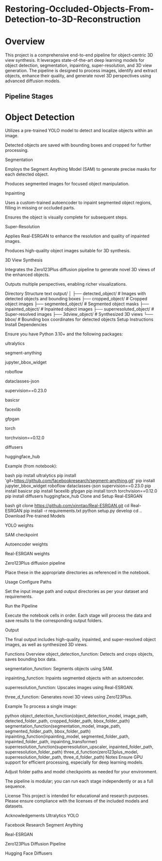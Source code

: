 # Restoring-Occluded-Objects-From-Detection-to-3D-Reconstruction
# Overview
This project is a comprehensive end-to-end pipeline for object-centric 3D view synthesis. It leverages state-of-the-art deep learning models for object detection, segmentation, inpainting, super-resolution, and 3D view generation. The pipeline is designed to process images, identify and extract objects, enhance their quality, and generate novel 3D perspectives using advanced diffusion models.

## Pipeline Stages
  # Object Detection

Utilizes a pre-trained YOLO model to detect and localize objects within an image.

Detected objects are saved with bounding boxes and cropped for further processing.

Segmentation

Employs the Segment Anything Model (SAM) to generate precise masks for each detected object.

Produces segmented images for focused object manipulation.

Inpainting

Uses a custom-trained autoencoder to inpaint segmented object regions, filling in missing or occluded parts.

Ensures the object is visually complete for subsequent steps.

Super-Resolution

Applies Real-ESRGAN to enhance the resolution and quality of inpainted images.

Produces high-quality object images suitable for 3D synthesis.

3D View Synthesis

Integrates the Zero123Plus diffusion pipeline to generate novel 3D views of the enhanced objects.

Outputs multiple perspectives, enabling richer visualizations.

Directory Structure
text
output/
│
├── detected_object/       # Images with detected objects and bounding boxes
├── cropped_object/        # Cropped object images
├── segmented_object/      # Segmented object masks
├── inpainted_object/      # Inpainted object images
├── superresoluted_object/ # Super-resolved images
├── 3dview_object/         # Synthesized 3D views
└── bbox/                  # Bounding box coordinates for detected objects
Setup Instructions
Install Dependencies

Ensure you have Python 3.10+ and the following packages:

ultralytics

segment-anything

jupyter_bbox_widget

roboflow

dataclasses-json

supervision==0.23.0

basicsr

facexlib

gfpgan

torch

torchvision==0.12.0

diffusers

huggingface_hub

Example (from notebook):

bash
pip install ultralytics
pip install 'git+https://github.com/facebookresearch/segment-anything.git'
pip install jupyter_bbox_widget roboflow dataclasses-json supervision==0.23.0
pip install basicsr
pip install facexlib gfpgan
pip install torch torchvision==0.12.0
pip install diffusers huggingface_hub
Clone and Setup Real-ESRGAN

bash
git clone https://github.com/xinntao/Real-ESRGAN.git
cd Real-ESRGAN
pip install -r requirements.txt
python setup.py develop
cd ..
Download Pre-trained Models

YOLO weights

SAM checkpoint

Autoencoder weights

Real-ESRGAN weights

Zero123Plus diffusion pipeline

Place these in the appropriate directories as referenced in the notebook.

Usage
Configure Paths

Set the input image path and output directories as per your dataset and requirements.

Run the Pipeline

Execute the notebook cells in order. Each stage will process the data and save results to the corresponding output folders.

Output

The final output includes high-quality, inpainted, and super-resolved object images, as well as synthesized 3D views.

Functions Overview
object_detection_function: Detects and crops objects, saves bounding box data.

segmentation_function: Segments objects using SAM.

inpainting_function: Inpaints segmented objects with an autoencoder.

superresolution_function: Upscales images using Real-ESRGAN.

three_d_function: Generates novel 3D views using Zero123Plus.

Example
To process a single image:

python
object_detection_function(object_detection_model, image_path, detected_folder_path, cropped_folder_path, bbox_folder_path)
segmentation_function(segmentation_model, image_path, segmented_folder_path, bbox_folder_path)
inpainting_function(inpainting_model, segmented_folder_path, inpainted_folder_path, inpainting_transformer)
superresolution_function(superresolution_upscaler, inpainted_folder_path, superresolution_folder_path)
three_d_function(zero123plus_model, superresolution_folder_path, three_d_folder_path)
Notes
Ensure GPU support for efficient processing, especially for deep learning models.

Adjust folder paths and model checkpoints as needed for your environment.

The pipeline is modular; you can run each stage independently or as a full sequence.

License
This project is intended for educational and research purposes. Please ensure compliance with the licenses of the included models and datasets.

Acknowledgements
Ultralytics YOLO

Facebook Research Segment Anything

Real-ESRGAN

Zero123Plus Diffusion Pipeline

Hugging Face Diffusers
